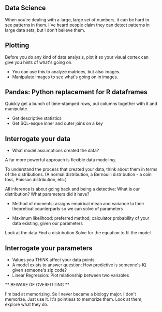 ## Data Science

When you're dealing with a large, large set of numbers, it can be hard to see patterns in them.  I've heard people claim they can detect patterns in large data sets, but I don't believe them.

## Plotting
Before you do any kind of data analysis, plot it so your visual cortex can give you hints of what's going on.

- You can use this to analyze matrices, but also images.
- Manipulate images to see what's going on in images.

## Pandas: Python replacement for R dataframes
Quickly get a bunch of time-stamped rows, put columns together with it and manipulate.

- Get descriptive statistics
- Get SQL-esque inner and outer joins on a key


## Interrogate your data
- What model assumptions created the data?

A far more powerful approach is flexible data modeling.

To understand the process that created your data, think about them in terms of the distributions. (A normal distribution, a Bernoulli distribution - a coin toss, Poisson distribution, etc.)

All inference is about going back and being a detective: What is our distribution? What parameters did it have?

- Method of moments: assigns empirical mean and variance to their theoretical counterparts so we can solve of parameters

- Maximum likelihood: preferred method; calculator probability of your data existing, given our parameters

Look at the data
Find a distribution
Solve for the equation to fit the model

## Interrogate your parameters
- Values you THINK affect your data points
- A model exists to answer question: How predictive is someone's IQ given someone's zip code?
- Linear Regression: Plot relationship between two variables


** BEWARE OF OVERFITTING **

I'm bad at memorizing. So I never became a biology major. I don't memorize. Just use it. It's pointless to memorize them. Look at them, explore what they do. 


